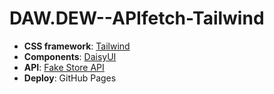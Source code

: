 ﻿# DAW.DEW--APIfetch-Tailwind
- **CSS framework**: [Tailwind](https://tailwindcss.com/)
- **Components**: [DaisyUI](https://daisyui.com/)
- **API**: [Fake Store API](https://fakestoreapi.com/)
- **Deploy**: GitHub Pages
